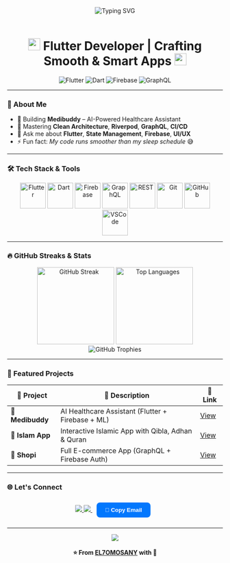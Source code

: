 <!-- 🌊 Animated Banner -->
<div align="center">
  <img src="https://readme-typing-svg.demolab.com?font=Fira+Code&weight=600&size=28&duration=2000&pause=800&color=0277FD&center=true&vCenter=true&width=700&lines=Hey+there!+I'm+EL7OMOSANY+👋;Flutter+Developer+💙;Clean+Code+Architect+🧠;Building+the+Future+of+Mobile+🚀" alt="Typing SVG" />
</div>

<br>

<h1 align="center">
  <img src="https://media.giphy.com/media/hpXdHPfXTretDv2nCn/giphy.gif" width="28"/>
  Flutter Developer | Crafting Smooth & Smart Apps
  <img src="https://media.giphy.com/media/hpXdHPfXTretDv2nCn/giphy.gif" width="28"/>
</h1>

<div align="center">

![Flutter](https://img.shields.io/badge/Flutter-02569B?style=for-the-badge&logo=flutter&logoColor=white)
![Dart](https://img.shields.io/badge/Dart-0175C2?style=for-the-badge&logo=dart&logoColor=white)
![Firebase](https://img.shields.io/badge/Firebase-FFCA28?style=for-the-badge&logo=firebase&logoColor=black)
![GraphQL](https://img.shields.io/badge/GraphQL-E10098?style=for-the-badge&logo=graphql&logoColor=white)

</div>

---

### 🚀 About Me
- 🔭 Building **Medibuddy** – AI-Powered Healthcare Assistant  
- 🌱 Mastering **Clean Architecture**, **Riverpod**, **GraphQL**, **CI/CD**  
- 💬 Ask me about **Flutter**, **State Management**, **Firebase**, **UI/UX**  
- ⚡ Fun fact: *My code runs smoother than my sleep schedule* 😅  

---

### 🛠️ Tech Stack & Tools
<div align="center">
  <img src="https://techstack-generator.vercel.app/flutter-icon.svg" alt="Flutter" width="60" height="60" />
  <img src="https://techstack-generator.vercel.app/dart-icon.svg" alt="Dart" width="60" height="60" />
  <img src="https://techstack-generator.vercel.app/firebase-icon.svg" alt="Firebase" width="60" height="60" />
  <img src="https://techstack-generator.vercel.app/graphql-icon.svg" alt="GraphQL" width="60" height="60" />
  <img src="https://techstack-generator.vercel.app/restapi-icon.svg" alt="REST" width="60" height="60" />
  <img src="https://techstack-generator.vercel.app/git-icon.svg" alt="Git" width="60" height="60" />
  <img src="https://techstack-generator.vercel.app/github-icon.svg" alt="GitHub" width="60" height="60" />
  <img src="https://techstack-generator.vercel.app/vscode-icon.svg" alt="VSCode" width="60" height="60" />
</div>

---

### 🔥 GitHub Streaks & Stats
<div align="center">

<img height="180" src="https://github-readme-streak-stats.herokuapp.com/?user=EL7OMOSANY&theme=react&hide_border=true&border_radius=10&fire=FF6B6B&ring=0277FD&currStreakLabel=1DA1F2" alt="GitHub Streak" />

<img height="180" src="https://github-readme-stats.vercel.app/api/top-langs/?username=EL7OMOSANY&layout=compact&theme=react&hide_border=true&border_radius=10&langs_count=6&exclude_repo=github-readme-stats&hide=c,html,css" alt="Top Languages" />

</div>

<div align="center">
  <img src="https://github-profile-trophy.vercel.app/?username=EL7OMOSANY&theme=juicyfresh&no-frame=true&margin-w=15&row=1" alt="GitHub Trophies" />
</div>

---

### 📱 Featured Projects
| 🚀 Project | 🌟 Description | 🔗 Link |
|-----------|----------------|--------|
| 💓 **Medibuddy** | AI Healthcare Assistant (Flutter + Firebase + ML) | [View](https://github.com/lifebuddies/medibuddy) |
| 🕌 **Islam App** | Interactive Islamic App with Qibla, Adhan & Quran | [View](https://github.com/EL7OMOSANY/Islam-App) |
| 🛒 **Shopi** | Full E-commerce App (GraphQL + Firebase Auth) | [View](https://github.com/EL7OMOSANY/shopi_app) |

---

### 🌐 Let's Connect
<div align="center">

<a href="https://www.linkedin.com/in/mohamed-ayman-el7omosany" target="_blank">
  <img src="https://img.shields.io/badge/LinkedIn-0A66C2?style=for-the-badge&logo=linkedin&logoColor=white" />
</a>

<a href="mailto:mohamedayman1135@gmail.com">
  <img src="https://img.shields.io/badge/Email-D14836?style=for-the-badge&logo=gmail&logoColor=white" />
</a>

<!-- Copy Email Button -->
<button onclick="copyEmail()" style="margin:10px;padding:10px 20px;background:#0277FD;color:white;border:none;border-radius:8px;cursor:pointer;font-weight:bold;">
  📧 Copy Email
</button>

<script>
function copyEmail() {
  navigator.clipboard.writeText("mohamedayman1135@gmail.com");
  alert("Email copied: mohamedayman1135@gmail.com");
}
</script>

</div>

---

<div align="center">
  <img src="https://komarev.com/ghpvc/?username=EL7OMOSANY&color=0277FD&style=flat-square&label=Profile+Views" />
  <br><br>
  <b>⭐️ From <a href="https://github.com/EL7OMOSANY">EL7OMOSANY</a> with 💙</b>
</div>
